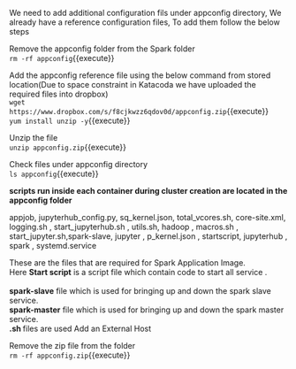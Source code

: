 

We need to add additional configuration fils under appconfig directory, We already have a reference configuration files, To add them follow the below steps<br>

Remove the appconfig folder from the Spark folder<br>
`rm -rf appconfig`{{execute}}

Add the appconfig reference file using the below command from stored location(Due to space constraint in Katacoda we have uploaded the required files into dropbox)<br>
`wget https://www.dropbox.com/s/f8cjkwzz6qdov0d/appconfig.zip`{{execute}}
<br>`yum install unzip -y`{{execute}}

Unzip the file<br>
`unzip appconfig.zip`{{execute}}

Check files under appconfig directory<br>
`ls appconfig`{{execute}}

<strong>scripts run inside each container during cluster creation are located in the appconfig folder</strong>

appjob,         jupyterhub_config.py,  sq_kernel.json,       total_vcores.sh,
core-site.xml,  logging.sh  ,          start_jupyterhub.sh , utils.sh,
hadoop ,        macros.sh  ,           start_jupyter.sh,spark-slave,
jupyter ,       p_kernel.json  ,       startscript,
jupyterhub  ,   spark  ,               systemd.service

These are the files that are required for Spark Application Image.<br>
Here <b>Start script</b> is a script file which contain code to start all service .<br>
<br><b>spark-slave</b> file which is used for bringing up and down the spark slave service.
<br><b>spark-master</b> file which is used for bringing up and down the spark master service.
<br><b>.sh </b> files are used Add an External Host<br>


Remove the zip file from the folder<br>
`rm -rf appconfig.zip`{{execute}}

